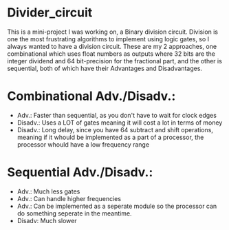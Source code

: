 # Divider_circuit
This is a mini-project I was working on, a Binary division circuit.
Division is one the most frustrating algorithms to implement using logic gates, so I always wanted to have a division circuit.
These are my 2 approaches, one combinational which uses float numbers as outputs where 32 bits are the integer dividend and 64 bit-precision for the fractional part, and the other is sequential, both of which have their Advantages and Disadvantages.

# Combinational Adv./Disadv.:
- Adv.: Faster than sequential, as you don't have to wait for clock edges
- Disadv.: Uses a LOT of gates meaning it will cost a lot in terms of money
- Disadv.: Long delay, since you have 64 subtract and shift operations, meaning if it whould be implemented as a part of a processor, the processor whould have a low frequency range
# Sequential Adv./Disadv.: 
- Adv.: Much less gates
- Adv.: Can handle higher frequencies
- Adv.: Can be implemented as a seperate module so the processor can do something seperate in the meantime.
- Disadv: Much slower 
